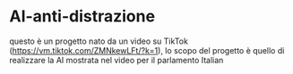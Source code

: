 # AI-anti-distrazione
questo è un progetto nato da un video su TikTok (https://vm.tiktok.com/ZMNkewLFt/?k=1), lo scopo del progetto è quello di realizzare la AI mostrata nel video per il parlamento Italian

